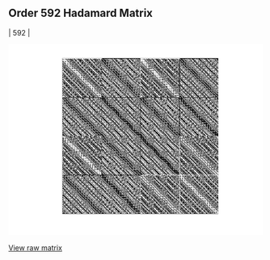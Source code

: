 ## Order 592 Hadamard Matrix

| 592 |

<img src="592.png" class="img-responsive" alt=""> 

[View raw matrix](order592.txt)
